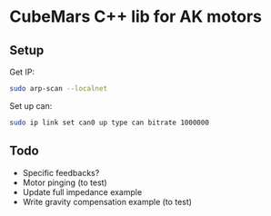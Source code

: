 # CubeMars C++ lib for AK motors

## Setup
Get IP:
```bash
sudo arp-scan --localnet
```

Set up can:
```bash
sudo ip link set can0 up type can bitrate 1000000
```

## Todo
- Specific feedbacks?
- Motor pinging (to test)
- Update full impedance example
- Write gravity compensation example (to test)
